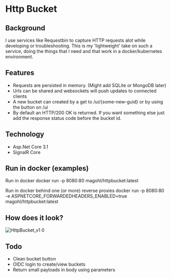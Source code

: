 # Http Bucket

## Background
I use services like Requestbin to capture HTTP requests alot while developing or troubleshooting. This is my 'lightweight' take on such a service, doing the things that I need and that work in a docker/kubernetes environment.

## Features
* Requests are persisted in memory. (Might add SQLite or MongoDB later)
* Urls can be shared and websockets will push updates to connected clients
* A new bucket can created by a get to /ui/{some-new-guid} or by using the button on /ui
* By default an HTTP/200 OK is returned. If you want something else just add the response status code before the bucket id.

## Technology
* Asp.Net Core 3.1
* SignalR Core

## Run in docker (examples)
Run in docker
docker run -p 8080:80 magohl/httpbucket:latest

Run in docker behind one (or more) reverse proxies
docker run -p 8080:80 -e ASPNETCORE_FORWARDEDHEADERS_ENABLED=true magohl/httpbucket:latest

## How does it look?
![HttpBucket_v1 0](https://user-images.githubusercontent.com/1846780/78944514-5c5a0600-7abe-11ea-8ebe-6a7cfd73ed7f.gif)

## Todo
* Clean bucket button
* OIDC login to create/view buckets
* Return small payloads in body using parameters